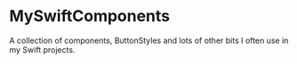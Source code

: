 # MySwiftComponents

A collection of components, ButtonStyles and lots of other bits I often use in my Swift projects.

